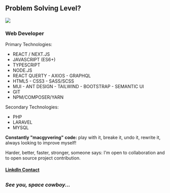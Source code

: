 ## Problem Solving Level?
<img src="https://i.imgur.com/wdXAurf.gif">

<h3>Web Developer</h3>

<p>Primary Technologies:</p>
<ul>
  <li>REACT / NEXT.JS</li>
  <li>JAVASCRIPT (ES6+)</li>
  <li>TYPESCRIPT</li>
  <li>NODE.JS</li>
  <li>REACT QUERTY - AXIOS - GRAPHQL</li>
  <li>HTML5 - CSS3 - SASS/SCSS</li>
  <li>MUI - ANT DESIGN - TAILWIND - BOOTSTRAP - SEMANTIC UI</li>
  <li>GIT</li>
  <li>NPM/COMPOSER/YARN</li>
</ul>

<p>Secondary Technologies:</p>
<ul>
  <li>PHP</li>
  <li>LARAVEL</li>
  <li>MYSQL</li>
</ul>


<p><strong>Constantly "macgyvering" code:</strong> play with it, breake it, undo it, rewrite it, always looking to improve myself!</p>

<p>Harder, better, faster, stronger, someone says: I'm open to collaboration and to open source project contribution.</p>

#### <a target="_blank" href="https://www.linkedin.com/in/michelebaruffetti/"> LinkdIn Contact </a>

<h2></h2>

### *See you, space cowboy...*




